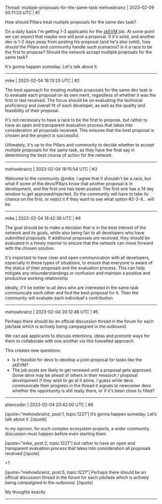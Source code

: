 Thread: multiple-proposals-for-the-same-task
mehowbrainz | 2023-02-09 00:11:33 UTC | #1

How should Pillars treat multiple proposals for the same dev task?

On a daily basis I'm getting 1-3 applicants for the [zkEVM](https://twitter.com/CryptoJobsList/status/1618692358215704580?s=20&t=6T6Tlt18B14MT4h64NrWwg) job. At some point we can expect that maybe one will post a proposal. If it's solid, and another dev is 1-2 days away from posting his proposal (and he's also solid), how should the Pillars and community handle such scenarios? Is it a race to be the first to propose? Should the network accept multiple proposals for the same task?

It's gonna happen someday. Let's talk about it.

-------------------------

mike | 2023-02-04 18:13:25 UTC | #2

The best approach for treating multiple proposals for the same dev task is to evaluate each proposal on its own merit, regardless of whether it was the first or last received. The focus should be on evaluating the technical proficiency and overall fit of each developer, as well as the quality and feasibility of their proposal.

It's not necessary to have a race to be the first to propose, but rather to have an open and transparent evaluation process that takes into consideration all proposals received. This ensures that the best proposal is chosen and the project is successful.

Ultimately, it's up to the Pillars and community to decide whether to accept multiple proposals for the same task, as they have the final say in determining the best course of action for the network.

-------------------------

mehowbrainz | 2023-02-04 18:15:54 UTC | #3

Welcome to the community @mike. I agree that it shouldn't be a race, but what if some of the devs/Pillars know that another proposal is in development, and the first one has been posted. The first one has a 14 day window to get approved/rejected. So the community will have to take its chance on the first, or reject it if they want to see what option #2-3-4... will be.

-------------------------

mike | 2023-02-04 18:42:36 UTC | #4

The goal should be to make a decision that is in the best interest of the network and its goals, while also being fair to all developers who have submitted proposals. If additional proposals are received, they should be evaluated in a timely manner to ensure that the network can move forward with the chosen solution.

It's important to have clear and open communication with all developers, especially in these types of situations, to ensure that everyone is aware of the status of their proposals and the evaluation process. This can help mitigate any misunderstandings or confusion and maintain a positive and productive working relationship

Ideally, it'll be better to all devs who are interested in the same task communicate each other and find the best proposal for it. Then the community will evaluate each individual's contribution.

-------------------------

mehowbrainz | 2023-02-04 20:12:48 UTC | #5

Perhaps there should be an official discussion thread in the forum for each job/task which is actively being campaigned in the outbound.

We can ask applicants to discuss intentions, ideas and promote ways for them to collaborate with one another via this funnelled approach.

This creates new questions:

* Is it feasible for devs to develop a joint-proposal for tasks like the zkEVM?
* The job posts are likely to get renewed until a proposal gets approved. Some devs may be ahead of others in their research / proposal development if they wish to go at it alone. I guess while devs communicate their progress in the thread it signals to newcomer devs whether the opportunity is still really there, or if it's been close to filled?

-------------------------

aliencoder | 2023-02-04 20:42:00 UTC | #6

[quote="mehowbrainz, post:1, topic:1221"]
It’s gonna happen someday. Let’s talk about it.
[/quote]

In my opinion, for such complex ecosystem projects, a wider community discussion must happen before even starting them.

[quote="mike, post:2, topic:1221"]
but rather to have an open and transparent evaluation process that takes into consideration all proposals received
[/quote]

+1

[quote="mehowbrainz, post:5, topic:1221"]
Perhaps there should be an official discussion thread in the forum for each job/task which is actively being campaigned in the outbound.
[/quote]

My thoughts exactly

-------------------------

